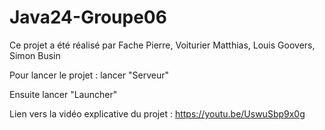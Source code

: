 ﻿# Java24-Groupe06

Ce projet a été réalisé par Fache Pierre, Voiturier Matthias, Louis Goovers, Simon Busin

 Pour lancer le projet :
 lancer "Serveur"
 
 Ensuite lancer "Launcher"

Lien vers la vidéo explicative du projet : https://youtu.be/UswuSbp9x0g
